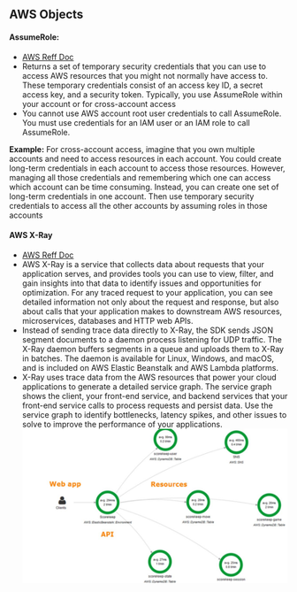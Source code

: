 ## AWS Objects

#### AssumeRole:
- [AWS Reff Doc](https://docs.aws.amazon.com/STS/latest/APIReference/API_AssumeRole.html)
- Returns a set of temporary security credentials that you can use to access AWS resources that you might not normally have access to. These temporary credentials consist of an access key ID, a secret access key, and a security token. Typically, you use AssumeRole within your account or for cross-account access
- You cannot use AWS account root user credentials to call AssumeRole. You must use credentials for an IAM user or an IAM role to call AssumeRole.

**Example:** For cross-account access, imagine that you own multiple accounts and need to access resources in each account. You could create long-term credentials in each account to access those resources. However, managing all those credentials and remembering which one can access which account can be time consuming. Instead, you can create one set of long-term credentials in one account. Then use temporary security credentials to access all the other accounts by assuming roles in those accounts

#### AWS X-Ray
- [AWS Reff Doc](https://docs.aws.amazon.com/xray/latest/devguide/aws-xray.html)
- AWS X-Ray is a service that collects data about requests that your application serves, and provides tools you can use to view, filter, and gain insights into that data to identify issues and opportunities for optimization. For any traced request to your application, you can see detailed information not only about the request and response, but also about calls that your application makes to downstream AWS resources, microservices, databases and HTTP web APIs.
- Instead of sending trace data directly to X-Ray, the SDK sends JSON segment documents to a daemon process listening for UDP traffic. The X-Ray daemon buffers segments in a queue and uploads them to X-Ray in batches. The daemon is available for Linux, Windows, and macOS, and is included on AWS Elastic Beanstalk and AWS Lambda platforms.
- X-Ray uses trace data from the AWS resources that power your cloud applications to generate a detailed service graph. The service graph shows the client, your front-end service, and backend services that your front-end service calls to process requests and persist data. Use the service graph to identify bottlenecks, latency spikes, and other issues to solve to improve the performance of your applications.
![AWS Xray](https://github.com/vurachaitanya/AWS/blob/master/images/AWS%20Xray.JPG)
